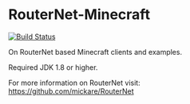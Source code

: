 RouterNet-Minecraft
===================
[![Build Status](https://travis-ci.org/mickare/RouterNet-Minecraft.svg?branch=master)](https://travis-ci.org/mickare/RouterNet-Minecraft)

On RouterNet based Minecraft clients and examples.

Required JDK 1.8 or higher.

For more information on RouterNet visit: https://github.com/mickare/RouterNet
